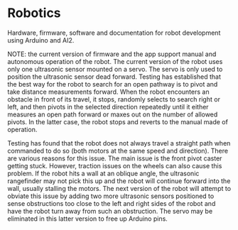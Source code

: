 # Robotics
Hardware, firmware, software and documentation for robot development using Arduino and AI2.

NOTE: the current version of firmware and the app support manual and autonomous operation of the robot.  The current version of the robot uses only one ultrasonic sensor mounted on a servo.  The servo is only used to position the ultrasonic sensor dead forward.  Testing has established that the best way for the robot to search for an open pathway is to pivot and take distance measurements forward.  When the robot encounters an obstacle in front of its travel, it stops, randomly selects to search right or left, and then pivots in the selected direction repeatedly until it either measures an open path forward or maxes out on the number of allowed pivots.  In the latter case, the robot stops and reverts to the manual made of operation.

Testing has found that the robot does not always travel a straight path when commanded to do so (both motors at the same speed and direction).  There are various reasons for this issue.  The main issue is the front pivot caster getting stuck.  However, traction issues on the wheels can also cause this problem.  If the robot hits a wall at an oblique angle, the ultrasonic rangefinder may not pick this up and the robot will continue forward into the wall, usually stalling the motors.  The next version of the robot will attempt to obviate this issue by adding two more ultrasonic sensors positioned to sense obstructions too close to the left and right sides of the robot and have the robot turn away from such an obstruction.  The servo may be eliminated in this latter version to free up Arduino pins.
